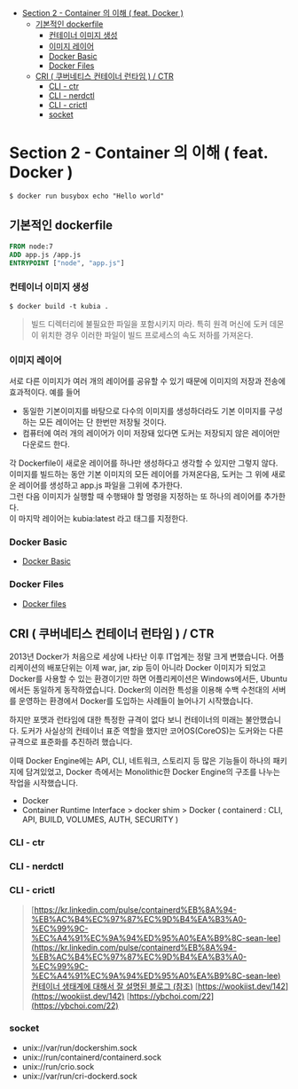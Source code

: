 - [Section 2 - Container 의 이해 ( feat. Docker )](#section-2---container-의-이해--feat-docker-)
  - [기본적인 dockerfile](#기본적인-dockerfile)
    - [컨테이너 이미지 생성](#컨테이너-이미지-생성)
    - [이미지 레이어](#이미지-레이어)
    - [Docker Basic](#docker-basic)
    - [Docker Files](#docker-files)
  - [CRI ( 쿠버네티스 컨테이너 런타임 ) / CTR](#cri--쿠버네티스-컨테이너-런타임---ctr)
    - [CLI - ctr](#cli---ctr)
    - [CLI - nerdctl](#cli---nerdctl)
    - [CLI - crictl](#cli---crictl)
    - [socket](#socket)

# Section 2 - Container 의 이해 ( feat. Docker )

```shell
$ docker run busybox echo "Hello world"
```

## 기본적인 dockerfile

```dockerfile
FROM node:7 
ADD app.js /app.js 
ENTRYPOINT ["node", "app.js"]
```

### 컨테이너 이미지 생성

```shell
$ docker build -t kubia . 
```

> 빌드 디렉터리에 불필요한 파일을 포함시키지 마라. 특히 원격 머신에 도커 데몬이 위치한 경우 이러한 파일이 빌드 프로세스의 속도 저하를 가져온다.

### 이미지 레이어

서로 다른 이미지가 여러 개의 레이어를 공유할 수 있기 때문에 이미지의 저장과 전송에 효과적이다. 예를 들어

- 동일한 기본이미지를 바탕으로 다수의 이미지를 생성하더라도 기본 이미지를 구성하는 모든 레이어는 단 한번만 저장될 것이다.
- 컴퓨터에 여러 개의 레이어가 이미 저장돼 있다면 도커는 저장되지 않은 레이어만 다운로드 한다.

각 Dockerfile이 새로운 레이어를 하나만 생성하다고 생각할 수 있지만 그렇지 않다.  
이미지를 빌드하는 동안 기본 이미지의 모든 레이어를 가져온다음, 도커는 그 위에 새로운 레이어를 생성하고 app.js 파일을 그위에 추가한다.  
그런 다음 이미지가 실행할 때 수행돼야 할 명령을 지정하는 또 하나의 레이어를 추가한다.  
이 마지막 레이어는 kubia:latest 라고 태그를 지정한다. 

### Docker Basic 

- [Docker Basic](https://github.com/keepinmindsh/lines_kubernetes/tree/main/003_Docker_Basic) 

### Docker Files 

- [Docker files](https://github.com/keepinmindsh/lines_kubernetes/tree/main/004_DockerFiles)

## CRI ( 쿠버네티스 컨테이너 런타임 ) / CTR 

2013년 Docker가 처음으로 세상에 나타난 이후 IT업계는 정말 크게 변했습니다. 어플리케이션의 배포단위는 이제 war, jar, zip 등이 아니라 Docker 이미지가 되었고 Docker를 사용할 수 있는 환경이기만 하면 어플리케이션은 Windows에서든, Ubuntu에서든 동일하게 동작하였습니다. Docker의 이러한 특성을 이용해 수백 수천대의 서버를 운영하는 환경에서 Docker를 도입하는 사례들이 늘어나기 시작했습니다.

하지만 포맷과 런타임에 대한 특정한 규격이 없다 보니 컨테이너의 미래는 불안했습니다. 도커가 사실상의 컨테이너 표준 역할을 했지만 코어OS(CoreOS)는 도커와는 다른 규격으로 표준화를 추진하려 했습니다.

이때 Docker Engine에는 API, CLI, 네트워크, 스토리지 등 많은 기능들이 하나의 패키지에 담겨있었고, Docker 측에서는 Monolithic한 Docker Engine의 구조를 나누는 작업을 시작했습니다.

- Docker 
- Container Runtime Interface > docker shim > Docker ( containerd : CLI, API, BUILD, VOLUMES, AUTH, SECURITY )

### CLI - ctr 
### CLI - nerdctl 
### CLI - crictl

> [https://kr.linkedin.com/pulse/containerd%EB%8A%94-%EB%AC%B4%EC%97%87%EC%9D%B4%EA%B3%A0-%EC%99%9C-%EC%A4%91%EC%9A%94%ED%95%A0%EA%B9%8C-sean-lee](https://kr.linkedin.com/pulse/containerd%EB%8A%94-%EB%AC%B4%EC%97%87%EC%9D%B4%EA%B3%A0-%EC%99%9C-%EC%A4%91%EC%9A%94%ED%95%A0%EA%B9%8C-sean-lee)
> [컨테이너 생태계에 대해서 잘 설명된 블로그 (참조)](https://blog.siner.io/2021/10/23/container-ecosystem/)
> [https://wookiist.dev/142](https://wookiist.dev/142)
> [https://ybchoi.com/22](https://ybchoi.com/22)

### socket 

- unix://var/run/dockershim.sock
- unix://run/containerd/containerd.sock
- unix://run/crio.sock 
- unix://var/run/cri-dockerd.sock 